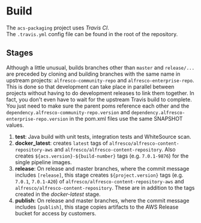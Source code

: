 # Build
The `acs-packaging` project uses _Travis CI_. \
The `.travis.yml` config file can be found in the root of the repository.


## Stages
Although a little unusual, builds branches other than `master` and `release/...` are preceded by
cloning and building branches with the same name in upstream projects: `alfresco-community-repo` and
`alfresco-enterprise-repo`. This is done so that development can take place in parallel between projects
without having to do development releases to link them together. In fact, you don't even have to wait for
the upstream Travis build to complete. You just need to make sure the parent poms reference
each other and the `dependency.alfresco-community-repo.version` and
`dependency.alfresco-enterprise-repo.version` in the pom.xml files use the same SNAPSHOT values.

1. **test**: Java build with unit tests, integration tests and WhiteSource scan.
2. **docker_latest**: creates `latest` tags of `alfresco/alfresco-content-repository-aws`
   and `alfresco/alfresco-content-repository`.
   Also creates `${acs.version}-${build-number}` tags (e.g. `7.0.1-9876`) for the single pipeline images.
3. **release**: On release and master branches, where the commit message includes `[release]`, this stage
   creates `${project.version}` tags (e.g. `7.0.1`, `7.0.1-A20`) of `alfresco/alfresco-content-repository-aws`
   and `alfresco/alfresco-content-repository`. These are in addition to the tags created in the *docker-latest* stage.
3. **publish**: On release and master branches, where the commit message includes `[publish]`, this stage
   copies artifacts to the AWS Release bucket for access by customers.
